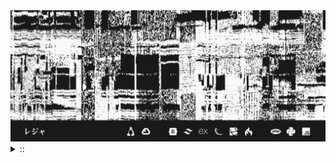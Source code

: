 <img src="./banner.png">
<details><summary> :: </summary>
<!--START_SECTION:waka-->

```
From: 09 August 2024 - To: 10 February 2025

Total Time: 1,019 hrs 6 mins

Python                     313 hrs 59 mins ///////------------------   28.57 %
PHP                        178 hrs 36 mins ////---------------------   16.25 %
Markdown                   98 hrs 39 mins  //-----------------------   08.98 %
Other                      80 hrs 3 mins   //-----------------------   07.28 %
```

<!--END_SECTION:waka-->
</details>
